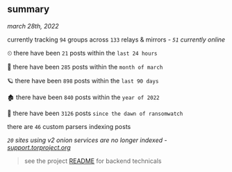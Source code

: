 
## summary
_march 28th, 2022_

currently tracking `94` groups across `133` relays & mirrors - _`51` currently online_

⏲ there have been `21` posts within the `last 24 hours`

🦈 there have been `285` posts within the `month of march`

🪐 there have been `898` posts within the `last 90 days`

🏚 there have been `840` posts within the `year of 2022`

🦕 there have been `3126` posts `since the dawn of ransomwatch`

there are `46` custom parsers indexing posts

_`20` sites using v2 onion services are no longer indexed - [support.torproject.org](https://support.torproject.org/onionservices/v2-deprecation/)_

> see the project [README](https://github.com/thetanz/ransomwatch#ransomwatch--) for backend technicals
